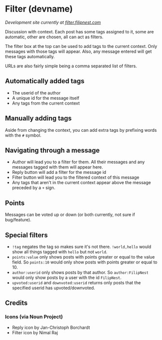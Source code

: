 # Filter (devname)

_Development site currently at [filter.filipnest.com](http://filter.filipnest.com)_

Discussion with context. Each post has some tags assigned to it, some are automatic, other are chosen, all can act as filters.

The filter box at the top can be used to add tags to the current context. Only messages with those tags will appear. Also, any message entered will get these tags automatically.

URLs are also fairly simple being a comma separated list of filters.

## Automatically added tags

* The userid of the author
* A unique id for the message itself
* Any tags from the current context

## Manually adding tags

Aside from changing the context, you can add extra tags by prefixing words with the `#` symbol.

## Navigating through a message

* Author will lead you to a filter for them. All their messages and any messages tagged with them will appear here.
* Reply button will add a filter for the message id
* Filter button will lead you to the filtered context of this message
* Any tags that aren't in the current context appear above the message preceded by a `+` sign.

## Points

Messages can be voted up or down (or both currently, not sure if bug/feature).

## Special filters

* `!tag` negates the tag so makes sure it's not there.  `!world,hello` would show all things tagged with `hello` but not `world`.
* `points:value` only shows posts with points greater or equal to the value field. So `points:10` would only show posts with points greater or equal to 10.
* `author:userid` only shows posts by that author. So `author:FilipNest` would only show posts by a user with the id `FilipNest`.
* `upvoted:userid` and `downvoted:userid` returns only posts that the specified userid has upvoted/downvoted.

## Credits

### Icons (via Noun Project)

* Reply icon by Jan-Christoph Borchardt
* Filter icon by Nimal Raj
